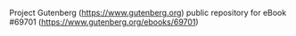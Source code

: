 Project Gutenberg (https://www.gutenberg.org) public repository for
eBook #69701 (https://www.gutenberg.org/ebooks/69701)
